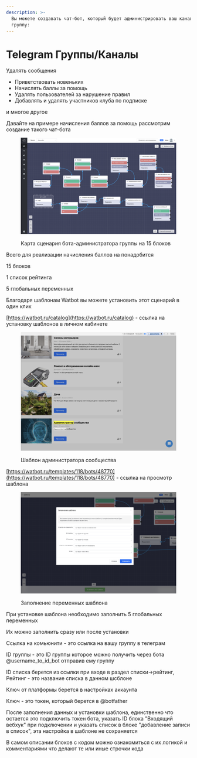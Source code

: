 ```yaml
---
description: >-
  Вы можете создавать чат-бот, который будет администрировать ваш канал или
  группу:
---
```


# Telegram Группы/Каналы

Удалять сообщения

* Приветствовать новеньких
* Начислять баллы за помощь
* Удалять пользователей за нарушение правил
* Добавлять и удалять участников клуба по подписке

и многое другое

Давайте на примере начисления баллов за помощь рассмотрим создание такого чат-бота

<figure><img src="../../.gitbook/assets/Снимок экрана 2024-07-13 в 21.11.46.png" alt=""><figcaption><p>Карта сценария бота-администратора группы на 15 блоков</p></figcaption></figure>

Всего для реализации начисления баллов на понадобится

15 блоков

1 список рейтинга

5 глобальных переменных

Благодаря шаблонам Watbot вы можете установить этот сценарий в один клик

[https://watbot.ru/catalog](https://watbot.ru/catalog) - ссылка на установку шаблонов в личном кабинете



<figure><img src="../../.gitbook/assets/Снимок экрана 2024-07-13 в 21.37.14.png" alt=""><figcaption><p>Шаблон администратора сообщества</p></figcaption></figure>

[https://watbot.ru/templates/118/bots/48770](https://watbot.ru/templates/118/bots/48770) - ссылка на просмотр шаблона

<figure><img src="../../.gitbook/assets/Снимок экрана 2024-07-13 в 21.40.34.png" alt=""><figcaption><p>Заполнение переменных шаблона</p></figcaption></figure>

При установке шаблона необходимо заполнить 5 глобальных переменных

Их можно заполнить сразу или после установки

Ссылка на комьюнити - это ссылка на вашу группу в телеграм

ID группы - это ID группы которое можно получить через бота @username\_to\_id\_bot отправив ему группу

ID списка берется из ссылки при входе в раздел списки->рейтинг, Рейтинг - это название списка в данном шсблоне

Ключ от платформы берется в настройках аккаунта

Ключ - это токен, который берется в @botfather&#x20;

После заполнения данных и установки шаблона, единственно что остается это подключить токен бота, указать ID блока "Входящий вебхук" при подключении и указать список в блоке "добавление записи в список", эта настройка в шаблоне не сохраняется

В самом описании блоков с кодом можно ознакомиться с их логикой и комментариями что делают те или иные строчки кода

